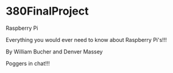 # 380FinalProject

Raspberry Pi

Everything you would ever need to know about Raspberry Pi's!!!

By William Bucher and Denver Massey

Poggers in chat!!!
